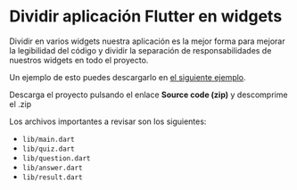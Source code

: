 # Dividir aplicación Flutter en widgets

Dividir en varios widgets nuestra aplicación es la mejor forma para mejorar la legibilidad del código y dividir la separación de responsabilidades de nuestros widgets en todo el proyecto.

Un ejemplo de esto puedes descargarlo en [el siguiente ejemplo](https://github.com/davidcopano/flutter_complete_guide/releases/tag/splitting-the-app-into-widgets-1).

Descarga el proyecto pulsando el enlace **Source code (zip)** y descomprime el .zip

Los archivos importantes a revisar son los siguientes:

- `lib/main.dart`
- `lib/quiz.dart`
- `lib/question.dart`
- `lib/answer.dart`
- `lib/result.dart`